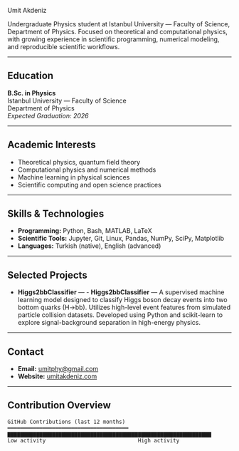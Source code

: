 Umit Akdeniz

Undergraduate Physics student at Istanbul University — Faculty of Science, Department of Physics. Focused on theoretical and computational physics, with growing experience in scientific programming, numerical modeling, and reproducible scientific workflows.

---

## Education

**B.Sc. in Physics**  
Istanbul University — Faculty of Science  
Department of Physics  
*Expected Graduation: 2026*

---

## Academic Interests

- Theoretical physics, quantum field theory  
- Computational physics and numerical methods  
- Machine learning in physical sciences  
- Scientific computing and open science practices

---

## Skills & Technologies

- **Programming:** Python, Bash, MATLAB, LaTeX  
- **Scientific Tools:** Jupyter, Git, Linux, Pandas, NumPy, SciPy, Matplotlib  
- **Languages:** Turkish (native), English (advanced)

---

## Selected Projects

- **Higgs2bbClassifier** — - **Higgs2bbClassifier** — A supervised machine learning model designed to classify Higgs boson decay events into two bottom quarks (H→bb). Utilizes high-level event features from simulated particle collision datasets. Developed using Python and scikit-learn to explore signal-background separation in high-energy physics.

---

## Contact

- **Email:** umitphy@gmail.com  
- **Website:** [umitakdeniz.com](https://umitakdeniz.com)  

---

## Contribution Overview

```text
GitHub Contributions (last 12 months)
━━━━━━━━━━━━━━━━━━━━━━━━━━━━━━━━━━━━━━
▇▇▇▇▇▇▇▇▇▇▇▇▇▇▇▇▇▇▇▇▇▇▇▇▇▇▇▇▇▇▇▇▇▇▇▇▇▇▇▇▇▇▇▇▇▇▇▇▇▇▇▇▇▇▇▇▇▇▇▇▇▇▇▇
Low activity                             High activity
